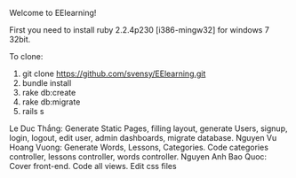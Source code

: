 Welcome to EElearning!

First you need to install ruby 2.2.4p230 [i386-mingw32] for windows 7 32bit.

To clone:
1) git clone https://github.com/svensy/EElearning.git
2) bundle install
3) rake db:create
4) rake db:migrate
5) rails s 

Le Duc Thắng: Generate Static Pages, filling layout, generate Users, signup, login, logout, edit user, admin dashboards, migrate database.
Nguyen Vu Hoang Vuong: Generate Words, Lessons, Categories. Code categories controller, lessons controller, words controller.
Nguyen Anh Bao Quoc: Cover front-end. Code all views. Edit css files